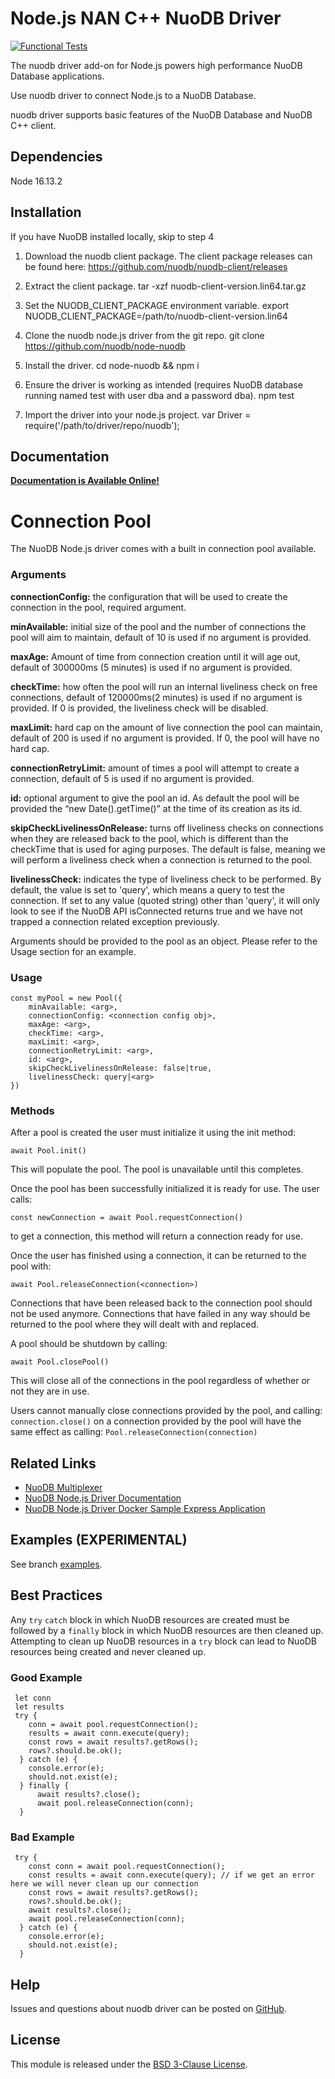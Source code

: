 # Node.js NAN C++ NuoDB Driver

[![Functional Tests](https://github.com/eresende-nuodb/node-nuodb/actions/workflows/test.yml/badge.svg)](https://github.com/eresende-nuodb/node-nuodb/actions/workflows/test.yml)

The nuodb driver add-on for Node.js powers high performance NuoDB Database applications.

Use nuodb driver to connect Node.js to a NuoDB Database.

nuodb driver supports basic features of the NuoDB Database and NuoDB C++ client.

## Dependencies

Node 16.13.2

## Installation

If you have NuoDB installed locally, skip to step 4

1. Download the nuodb client package.
   The client package releases can be found here: https://github.com/nuodb/nuodb-client/releases

2. Extract the client package.
   tar -xzf nuodb-client-version.lin64.tar.gz

3. Set the NUODB_CLIENT_PACKAGE environment variable.
   export NUODB_CLIENT_PACKAGE=/path/to/nuodb-client-version.lin64

4. Clone the nuodb node.js driver from the git repo.
   git clone https://github.com/nuodb/node-nuodb

5. Install the driver.
   cd node-nuodb && npm i

6. Ensure the driver is working as intended (requires NuoDB database running named test with user dba and a password dba).
   npm test

7. Import the driver into your node.js project.
   var Driver = require('/path/to/driver/repo/nuodb');

## Documentation

[**Documentation is Available Online!**][3]

# Connection Pool

The NuoDB Node.js driver comes with a built in connection pool available.

### Arguments

**connectionConfig:** the configuration that will be used to create the connection in the pool, required argument.

**minAvailable:** initial size of the pool and the number of connections the pool will aim to maintain, default of 10 is used if no argument is provided.

**maxAge:** Amount of time from connection creation until it will age out, default of 300000ms (5 minutes) is used if no argument is provided.

**checkTime:** how often the pool will run an internal liveliness check on free connections, default of 120000ms(2 minutes) is used if no argument is provided. If 0 is provided, the liveliness check will be disabled.

**maxLimit:** hard cap on the amount of live connection the pool can maintain, default of 200 is used if no argument is provided. If 0, the pool will have no hard cap.

**connectionRetryLimit:** amount of times a pool will attempt to create a connection, default of 5 is used if no argument is provided.

**id:** optional argument to give the pool an id. As default the pool will be provided the “new Date().getTime()” at the time of its creation as its id.

**skipCheckLivelinessOnRelease:** turns off liveliness checks on connections when they are released back to the pool, which is different than the checkTime that is used for aging purposes. The default is false, meaning we will perform a liveliness check when a connection is returned to the pool.

**livelinessCheck:** indicates the type of liveliness check to be performed. By default, the value is set to 'query', which means a query to test the connection. If set to any value (quoted string) other than 'query', it will only look to see if the NuoDB API isConnected returns true and we have not trapped a connection related exception previously.

Arguments should be provided to the pool as an object. Please refer to the Usage section for an example.

### Usage

```
const myPool = new Pool({
    minAvailable: <arg>,
    connectionConfig: <connection config obj>,
    maxAge: <arg>,
    checkTime: <arg>,
    maxLimit: <arg>,
    connectionRetryLimit: <arg>,
    id: <arg>,
    skipCheckLivelinessOnRelease: false|true,
    livelinessCheck: query|<arg>
})
```

### Methods

After a pool is created the user must initialize it using the init method:

```
await Pool.init()
```

This will populate the pool. The pool is unavailable until this completes.

Once the pool has been successfully initialized it is ready for use. The user calls:

```
const newConnection = await Pool.requestConnection()
```

to get a connection, this method will return a connection ready for use.

Once the user has finished using a connection, it can be returned to the pool with:

```
await Pool.releaseConnection(<connection>)
```

Connections that have been released back to the connection pool should not be used anymore.
Connections that have failed in any way should be returned to the pool where they will dealt with and replaced.

A pool should be shutdown by calling:

```
await Pool.closePool()
```

This will close all of the connections in the pool regardless of whether or not they are in use.

Users cannot manually close connections provided by the pool, and calling:
`connection.close()`
on a connection provided by the pool will have the same effect as calling:
`Pool.releaseConnection(connection)`

## Related Links

- [NuoDB Multiplexer][5]
- [NuoDB Node.js Driver Documentation][3]
- [NuoDB Node.js Driver Docker Sample Express Application][4]

## Examples (EXPERIMENTAL)

See branch [examples](https://github.com/nuodb/node-nuodb/tree/examples).

## Best Practices

Any `try` `catch` block in which NuoDB resources are created must be followed by a `finally` block in which NuoDB resources are then cleaned up. Attempting to clean up NuoDB resources in a `try` block can lead to NuoDB resources being created and never cleaned up.

### Good Example

```
 let conn
 let results
 try {
    conn = await pool.requestConnection();
    results = await conn.execute(query);
    const rows = await results?.getRows();
    rows?.should.be.ok();
  } catch (e) {
    console.error(e);
    should.not.exist(e);
  } finally {
      await results?.close();
      await pool.releaseConnection(conn);
  }
```

### Bad Example

```
 try {
    const conn = await pool.requestConnection();
    const results = await conn.execute(query); // if we get an error here we will never clean up our connection
    const rows = await results?.getRows();
    rows?.should.be.ok();
    await results?.close();
    await pool.releaseConnection(conn);
  } catch (e) {
    console.error(e);
    should.not.exist(e);
  }
```

## Help

Issues and questions about nuodb driver can be posted on [GitHub][2].

## License

This module is released under the [BSD 3-Clause License][1].

[1]: https://opensource.org/licenses/BSD-3-Clause
[2]: https://github.com/nuodb/node-nuodb/issues
[3]: https://nuodb.github.io/node-nuodb/
[4]: https://github.com/nuodb/node-nuodb-demo
[5]: https://github.com/nuodb/node-multiplexer
[44]: https://github.com/nodejs/abi-stable-node-addon-examples
